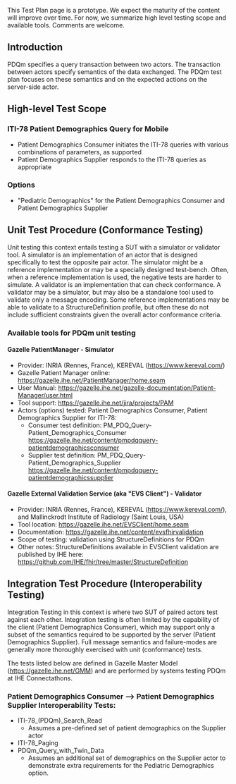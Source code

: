 <div markdown="1" class="stu-note">

This Test Plan page is a prototype.   We expect the maturity of the content will improve over time.  For now, we summarize high level testing scope and available tools. Comments are welcome.
</div>

## Introduction

PDQm specifies a query transaction between two actors.  The transaction between actors specify semantics of the data exchanged.  The PDQm test plan focuses on these semantics and on the expected actions on the server-side actor.

## High-level Test Scope

### ITI-78 Patient Demographics Query for Mobile 

* Patient Demographics Consumer initiates the ITI-78 queries with various combinations of parameters, as supported
* Patient Demographics Supplier responds to the ITI-78 queries as appropriate 

### Options

* "Pediatric Demographics" for the Patient Demographics Consumer and Patient Demographics Supplier

## Unit Test Procedure (Conformance Testing)

Unit testing this context entails testing a SUT with a simulator or validator tool.  A simulator is an implementation of an actor that is designed specifically to test the opposite pair actor. The simulator might be a reference implementation or may be a specially designed test-bench.  Often, when a reference implementation is used, the negative tests are harder to simulate. A validator is an implementation that can check conformance. A validator may be a simulator, but may also be a standalone tool used to validate only a message encoding. Some reference implementations may be able to validate to a StructureDefinition profile, but often these do not include sufficient constraints given the overall actor conformance criteria. 

### Available tools for PDQm unit testing

#### Gazelle PatientManager - Simulator 

* Provider: INRIA (Rennes, France), KEREVAL (https://www.kereval.com/)
* Gazelle Patient Manager online: https://gazelle.ihe.net/PatientManager/home.seam
* User Manual:  https://gazelle.ihe.net/gazelle-documentation/Patient-Manager/user.html
* Tool support: https://gazelle.ihe.net/jira/projects/PAM
* Actors (options) tested:  Patient Demographics Consumer, Patient Demographics Supplier for ITI-78:
  *  Consumer test definition: PM_PDQ_Query-Patient_Demographics_Consumer https://gazelle.ihe.net/content/pmpdqquery-patientdemographicsconsumer
  *  Supplier test definition: PM_PDQ_Query-Patient_Demographics_Supplier https://gazelle.ihe.net/content/pmpdqquery-patientdemographicssupplier

#### Gazelle External Validation Service (aka "EVS Client") - Validator

* Provider:  INRIA (Rennes, France), KEREVAL (https://www.kereval.com/), and Mallinckrodt Institute of Radiology (Saint Louis, USA) 
* Tool location: https://gazelle.ihe.net/EVSClient/home.seam
* Documentation: https://gazelle.ihe.net/content/evsfhirvalidation
* Scope of testing: validation using StructureDefinitions for PDQm
* Other notes: StructureDefinitions available in EVSClient validation are published by IHE here: https://github.com/IHE/fhir/tree/master/StructureDefinition

## Integration Test Procedure (Interoperability Testing)

Integration Testing in this context is where two SUT of paired actors test against each other.  Integration testing is often limited by the capability of the client (Patient Demographics Consumer), which may support only a subset of the semantics required to be supported by the server (Patient Demographics Supplier).  Full message semantics and failure-modes are generally more thoroughly exercised with unit (conformance) tests.

The tests listed below are defined in Gazelle Master Model (https://gazelle.ihe.net/GMM) and are performed by systems testing PDQm at IHE Connectathons.

### Patient Demographics Consumer --> Patient Demographics Supplier Interoperability Tests:

* ITI-78_(PDQm)_Search_Read
  * Assumes a pre-defined set of patient demographics on the Supplier actor
* ITI-78_Paging
* PDQm_Query_with_Twin_Data
  * Assumes an additional set of demographics on the Supplier actor to demonstrate extra requirements for the Pediatric Demographics option.
